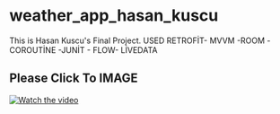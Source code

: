 # weather_app_hasan_kuscu
This is Hasan Kuscu's Final Project.
USED
RETROFİT- MVVM -ROOM -COROUTİNE -JUNİT - FLOW- LİVEDATA
## Please Click To IMAGE
[![Watch the video](https://i.imgur.com/vKb2F1B.png)](https://www.youtube.com/watch?v=hIzwxhLiJw0)
